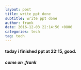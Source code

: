 ```yaml
---
layout: post
title: write ppt done
subtitle: write ppt done
author: frank
date: 2016-12-03 22:14:50 +0800
categories: tech
tag: tech
---
```


#### today i finished ppt at 22:15, good.
##### come on ,frank
